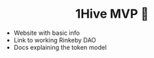 <h1 align='center'>1Hive MVP 🐝</h1>

- Website with basic info
- Link to working Rinkeby DAO
- Docs explaining the token model
